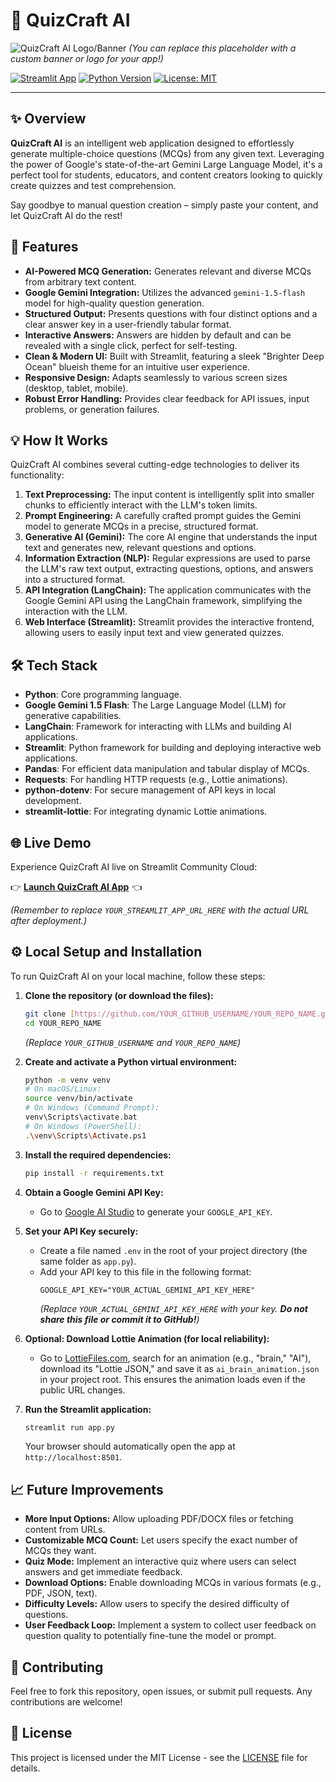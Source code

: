 # 🧠 QuizCraft AI

![QuizCraft AI Logo/Banner](https://placehold.co/600x200/0A192F/E6F1FF?text=QuizCraft+AI) 
*(You can replace this placeholder with a custom banner or logo for your app!)*

[![Streamlit App](https://static.streamlit.io/badges/streamlit_badge_black_white.svg)](YOUR_STREAMLIT_APP_URL_HERE)
[![Python Version](https://img.shields.io/badge/Python-3.9%2B-blue?style=flat&logo=python)](https://www.python.org/)
[![License: MIT](https://img.shields.io/badge/License-MIT-yellow.svg)](https://opensource.org/licenses/MIT)

---

## ✨ Overview

**QuizCraft AI** is an intelligent web application designed to effortlessly generate multiple-choice questions (MCQs) from any given text. Leveraging the power of Google's state-of-the-art Gemini Large Language Model, it's a perfect tool for students, educators, and content creators looking to quickly create quizzes and test comprehension.

Say goodbye to manual question creation – simply paste your content, and let QuizCraft AI do the rest!

## 🚀 Features

* **AI-Powered MCQ Generation:** Generates relevant and diverse MCQs from arbitrary text content.
* **Google Gemini Integration:** Utilizes the advanced `gemini-1.5-flash` model for high-quality question generation.
* **Structured Output:** Presents questions with four distinct options and a clear answer key in a user-friendly tabular format.
* **Interactive Answers:** Answers are hidden by default and can be revealed with a single click, perfect for self-testing.
* **Clean & Modern UI:** Built with Streamlit, featuring a sleek "Brighter Deep Ocean" blueish theme for an intuitive user experience.
* **Responsive Design:** Adapts seamlessly to various screen sizes (desktop, tablet, mobile).
* **Robust Error Handling:** Provides clear feedback for API issues, input problems, or generation failures.

## 💡 How It Works

QuizCraft AI combines several cutting-edge technologies to deliver its functionality:

1.  **Text Preprocessing:** The input content is intelligently split into smaller chunks to efficiently interact with the LLM's token limits.
2.  **Prompt Engineering:** A carefully crafted prompt guides the Gemini model to generate MCQs in a precise, structured format.
3.  **Generative AI (Gemini):** The core AI engine that understands the input text and generates new, relevant questions and options.
4.  **Information Extraction (NLP):** Regular expressions are used to parse the LLM's raw text output, extracting questions, options, and answers into a structured format.
5.  **API Integration (LangChain):** The application communicates with the Google Gemini API using the LangChain framework, simplifying the interaction with the LLM.
6.  **Web Interface (Streamlit):** Streamlit provides the interactive frontend, allowing users to easily input text and view generated quizzes.

## 🛠️ Tech Stack

* **Python**: Core programming language.
* **Google Gemini 1.5 Flash**: The Large Language Model (LLM) for generative capabilities.
* **LangChain**: Framework for interacting with LLMs and building AI applications.
* **Streamlit**: Python framework for building and deploying interactive web applications.
* **Pandas**: For efficient data manipulation and tabular display of MCQs.
* **Requests**: For handling HTTP requests (e.g., Lottie animations).
* **python-dotenv**: For secure management of API keys in local development.
* **streamlit-lottie**: For integrating dynamic Lottie animations.

## 🌐 Live Demo

Experience QuizCraft AI live on Streamlit Community Cloud:

👉 **[Launch QuizCraft AI App](YOUR_STREAMLIT_APP_URL_HERE)** 👈

*(Remember to replace `YOUR_STREAMLIT_APP_URL_HERE` with the actual URL after deployment.)*

## ⚙️ Local Setup and Installation

To run QuizCraft AI on your local machine, follow these steps:

1.  **Clone the repository (or download the files):**
    ```bash
    git clone [https://github.com/YOUR_GITHUB_USERNAME/YOUR_REPO_NAME.git](https://github.com/YOUR_GITHUB_USERNAME/YOUR_REPO_NAME.git)
    cd YOUR_REPO_NAME
    ```
    *(Replace `YOUR_GITHUB_USERNAME` and `YOUR_REPO_NAME`)*

2.  **Create and activate a Python virtual environment:**
    ```bash
    python -m venv venv
    # On macOS/Linux:
    source venv/bin/activate
    # On Windows (Command Prompt):
    venv\Scripts\activate.bat
    # On Windows (PowerShell):
    .\venv\Scripts\Activate.ps1
    ```

3.  **Install the required dependencies:**
    ```bash
    pip install -r requirements.txt
    ```

4.  **Obtain a Google Gemini API Key:**
    * Go to [Google AI Studio](https://aistudio.google.com/) to generate your `GOOGLE_API_KEY`.

5.  **Set your API Key securely:**
    * Create a file named `.env` in the root of your project directory (the same folder as `app.py`).
    * Add your API key to this file in the following format:
        ```
        GOOGLE_API_KEY="YOUR_ACTUAL_GEMINI_API_KEY_HERE"
        ```
        *(Replace `YOUR_ACTUAL_GEMINI_API_KEY_HERE` with your key. **Do not share this file or commit it to GitHub!**)*

6.  **Optional: Download Lottie Animation (for local reliability):**
    * Go to [LottieFiles.com](https://lottiefiles.com/), search for an animation (e.g., "brain," "AI"), download its "Lottie JSON," and save it as `ai_brain_animation.json` in your project root. This ensures the animation loads even if the public URL changes.

7.  **Run the Streamlit application:**
    ```bash
    streamlit run app.py
    ```
    Your browser should automatically open the app at `http://localhost:8501`.

## 📈 Future Improvements

* **More Input Options:** Allow uploading PDF/DOCX files or fetching content from URLs.
* **Customizable MCQ Count:** Let users specify the exact number of MCQs they want.
* **Quiz Mode:** Implement an interactive quiz where users can select answers and get immediate feedback.
* **Download Options:** Enable downloading MCQs in various formats (e.g., PDF, JSON, text).
* **Difficulty Levels:** Allow users to specify the desired difficulty of questions.
* **User Feedback Loop:** Implement a system to collect user feedback on question quality to potentially fine-tune the model or prompt.

## 🤝 Contributing

Feel free to fork this repository, open issues, or submit pull requests. Any contributions are welcome!

## 📄 License

This project is licensed under the MIT License - see the [LICENSE](LICENSE) file for details.
